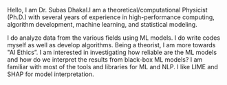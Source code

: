 Hello,
I am Dr. Subas Dhakal.I am a theoretical/computational Physicist (Ph.D.) with several years of experience in high-performance computing, algorithm development, machine learning, and statistical modeling.

I do analyze data from the various fields using ML models. I do write codes myself as well as develop algorithms. Being a theorist, I am more towards "AI Ethics”. I am interested in investigating how reliable are the ML models and how do we interpret the results from black-box ML models? I am familiar with most of the tools and libraries for ML and NLP. I like LIME and SHAP for model interpretation.
